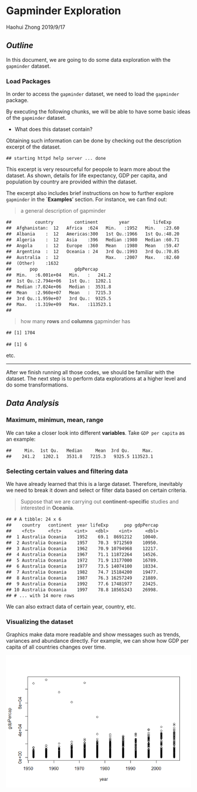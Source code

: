 Gapminder Exploration
================
Haohui Zhong
2019/9/17

## *Outline*

In this document, we are going to do some data exploration with the
`gapminder` dataset.

### Load Packages

In order to access the `gapminder` dataset, we need to load the
`gapminder` package.

By executing the following chunks, we will be able to have some basic
ideas of the `gapminder` dataset.

  - What does this dataset contain?

Obtaining such information can be done by checking out the description
excerpt of the dataset.

    ## starting httpd help server ... done

This excerpt is very resourceful for peopole to learn more about the
dataset. As shown, details for life expectancy, GDP per capita, and
population by country are provided within the dataset.

The excerpt also includes brief instructions on how to further explore
`gapminder` in the \`**Examples**’ section. For instance, we can find
out:

> a general description of gapminder

    ##         country        continent        year         lifeExp     
    ##  Afghanistan:  12   Africa  :624   Min.   :1952   Min.   :23.60  
    ##  Albania    :  12   Americas:300   1st Qu.:1966   1st Qu.:48.20  
    ##  Algeria    :  12   Asia    :396   Median :1980   Median :60.71  
    ##  Angola     :  12   Europe  :360   Mean   :1980   Mean   :59.47  
    ##  Argentina  :  12   Oceania : 24   3rd Qu.:1993   3rd Qu.:70.85  
    ##  Australia  :  12                  Max.   :2007   Max.   :82.60  
    ##  (Other)    :1632                                                
    ##       pop              gdpPercap       
    ##  Min.   :6.001e+04   Min.   :   241.2  
    ##  1st Qu.:2.794e+06   1st Qu.:  1202.1  
    ##  Median :7.024e+06   Median :  3531.8  
    ##  Mean   :2.960e+07   Mean   :  7215.3  
    ##  3rd Qu.:1.959e+07   3rd Qu.:  9325.5  
    ##  Max.   :1.319e+09   Max.   :113523.1  
    ## 

> how many **rows** and **columns** gapminder has

    ## [1] 1704

    ## [1] 6

etc.

-----

After we finish running all those codes, we should be familiar with the
dataset. The next step is to perform data explorations at a higher level
and do some transformations.

## *Data Analysis*

### Maximum, minimun, mean, range

We can take a closer look into different **variables**. Take `GDP per
capita` as an example:

    ##     Min.  1st Qu.   Median     Mean  3rd Qu.     Max. 
    ##    241.2   1202.1   3531.8   7215.3   9325.5 113523.1

### Selecting certain values and filtering data

We have already learned that this is a large dataset. Therefore,
inevitably we need to break it down and select or filter data based on
certain criteria.

> Suppose that we are carrying out **continent-specific** studies and
> interested in **Oceania**.

    ## # A tibble: 24 x 6
    ##    country   continent  year lifeExp      pop gdpPercap
    ##    <fct>     <fct>     <int>   <dbl>    <int>     <dbl>
    ##  1 Australia Oceania    1952    69.1  8691212    10040.
    ##  2 Australia Oceania    1957    70.3  9712569    10950.
    ##  3 Australia Oceania    1962    70.9 10794968    12217.
    ##  4 Australia Oceania    1967    71.1 11872264    14526.
    ##  5 Australia Oceania    1972    71.9 13177000    16789.
    ##  6 Australia Oceania    1977    73.5 14074100    18334.
    ##  7 Australia Oceania    1982    74.7 15184200    19477.
    ##  8 Australia Oceania    1987    76.3 16257249    21889.
    ##  9 Australia Oceania    1992    77.6 17481977    23425.
    ## 10 Australia Oceania    1997    78.8 18565243    26998.
    ## # ... with 14 more rows

We can also extract data of certain year, country, etc.

### Visualizing the dataset

Graphics make data more readable and show messages such as trends,
variances and abundance directly. For example, we can show how GDP per
capita of all countries changes over time.

![](hw01-gapminder_files/figure-gfm/unnamed-chunk-6-1.png)<!-- -->
